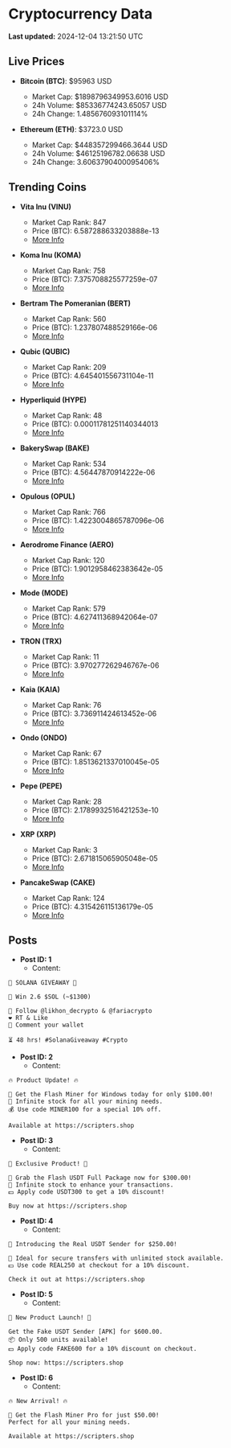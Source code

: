 # Cryptocurrency Data

**Last updated:** 2024-12-04 13:21:50 UTC

## Live Prices
- **Bitcoin (BTC)**: $95963 USD
  - Market Cap: $1898796349953.6016 USD
  - 24h Volume: $85336774243.65057 USD
  - 24h Change: 1.485676093101114%

- **Ethereum (ETH)**: $3723.0 USD
  - Market Cap: $448357299466.3644 USD
  - 24h Volume: $46125196782.06638 USD
  - 24h Change: 3.6063790400095406%

## Trending Coins
- **Vita Inu (VINU)**
  - Market Cap Rank: 847
  - Price (BTC): 6.587288633203888e-13
  - [More Info](https://www.coingecko.com/en/coins/vita-inu)

- **Koma Inu (KOMA)**
  - Market Cap Rank: 758
  - Price (BTC): 7.375708825577259e-07
  - [More Info](https://www.coingecko.com/en/coins/koma-inu)

- **Bertram The Pomeranian (BERT)**
  - Market Cap Rank: 560
  - Price (BTC): 1.237807488529166e-06
  - [More Info](https://www.coingecko.com/en/coins/bertram-the-pomeranian)

- **Qubic (QUBIC)**
  - Market Cap Rank: 209
  - Price (BTC): 4.645401556731104e-11
  - [More Info](https://www.coingecko.com/en/coins/qubic)

- **Hyperliquid (HYPE)**
  - Market Cap Rank: 48
  - Price (BTC): 0.00011781251140344013
  - [More Info](https://www.coingecko.com/en/coins/hyperliquid)

- **BakerySwap (BAKE)**
  - Market Cap Rank: 534
  - Price (BTC): 4.56447870914222e-06
  - [More Info](https://www.coingecko.com/en/coins/bakeryswap)

- **Opulous (OPUL)**
  - Market Cap Rank: 766
  - Price (BTC): 1.4223004865787096e-06
  - [More Info](https://www.coingecko.com/en/coins/opulous)

- **Aerodrome Finance (AERO)**
  - Market Cap Rank: 120
  - Price (BTC): 1.9012958462383642e-05
  - [More Info](https://www.coingecko.com/en/coins/aerodrome-finance)

- **Mode (MODE)**
  - Market Cap Rank: 579
  - Price (BTC): 4.627411368942064e-07
  - [More Info](https://www.coingecko.com/en/coins/mode)

- **TRON (TRX)**
  - Market Cap Rank: 11
  - Price (BTC): 3.970277262946767e-06
  - [More Info](https://www.coingecko.com/en/coins/tron)

- **Kaia (KAIA)**
  - Market Cap Rank: 76
  - Price (BTC): 3.736911424613452e-06
  - [More Info](https://www.coingecko.com/en/coins/kaia)

- **Ondo (ONDO)**
  - Market Cap Rank: 67
  - Price (BTC): 1.8513621337010045e-05
  - [More Info](https://www.coingecko.com/en/coins/ondo)

- **Pepe (PEPE)**
  - Market Cap Rank: 28
  - Price (BTC): 2.1789932516421253e-10
  - [More Info](https://www.coingecko.com/en/coins/pepe)

- **XRP (XRP)**
  - Market Cap Rank: 3
  - Price (BTC): 2.671815065905048e-05
  - [More Info](https://www.coingecko.com/en/coins/xrp)

- **PancakeSwap (CAKE)**
  - Market Cap Rank: 124
  - Price (BTC): 4.315426115136179e-05
  - [More Info](https://www.coingecko.com/en/coins/pancakeswap)

## Posts
- **Post ID: 1**
  - Content:
```
🚀 SOLANA GIVEAWAY 🚀

🎁 Win 2.6 $SOL (~$1300)

🤝 Follow @likhon_decrypto & @fariacrypto
❤️ RT & Like
💬 Comment your wallet

⏳ 48 hrs! #SolanaGiveaway #Crypto
```

- **Post ID: 2**
  - Content:
```
🔥 Product Update! 🔥

🚀 Get the Flash Miner for Windows today for only $100.00!
🔋 Infinite stock for all your mining needs.
💰 Use code MINER100 for a special 10% off.

Available at https://scripters.shop
```

- **Post ID: 3**
  - Content:
```
🎁 Exclusive Product! 🎁

💸 Grab the Flash USDT Full Package now for $300.00!
🎉 Infinite stock to enhance your transactions.
💵 Apply code USDT300 to get a 10% discount!

Buy now at https://scripters.shop
```

- **Post ID: 4**
  - Content:
```
💎 Introducing the Real USDT Sender for $250.00!

💼 Ideal for secure transfers with unlimited stock available.
💵 Use code REAL250 at checkout for a 10% discount.

Check it out at https://scripters.shop
```

- **Post ID: 5**
  - Content:
```
🚀 New Product Launch! 🚀

Get the Fake USDT Sender [APK] for $600.00.
📦 Only 500 units available!
💵 Apply code FAKE600 for a 10% discount on checkout.

Shop now: https://scripters.shop
```

- **Post ID: 6**
  - Content:
```
🔥 New Arrival! 🔥

💸 Get the Flash Miner Pro for just $50.00!
Perfect for all your mining needs.

Available at https://scripters.shop
```

